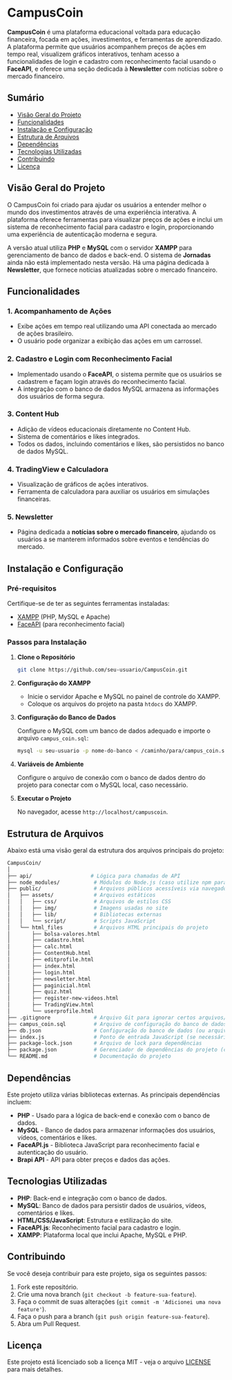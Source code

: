 
# CampusCoin

**CampusCoin** é uma plataforma educacional voltada para educação financeira, focada em ações, investimentos, e ferramentas de aprendizado. A plataforma permite que usuários acompanhem preços de ações em tempo real, visualizem gráficos interativos, tenham acesso a funcionalidades de login e cadastro com reconhecimento facial usando o **FaceAPI**, e oferece uma seção dedicada à **Newsletter** com notícias sobre o mercado financeiro.

## Sumário

- [Visão Geral do Projeto](#visão-geral-do-projeto)
- [Funcionalidades](#funcionalidades)
- [Instalação e Configuração](#instalação-e-configuração)
- [Estrutura de Arquivos](#estrutura-de-arquivos)
- [Dependências](#dependências)
- [Tecnologias Utilizadas](#tecnologias-utilizadas)
- [Contribuindo](#contribuindo)
- [Licença](#licença)

## Visão Geral do Projeto

O CampusCoin foi criado para ajudar os usuários a entender melhor o mundo dos investimentos através de uma experiência interativa. A plataforma oferece ferramentas para visualizar preços de ações e inclui um sistema de reconhecimento facial para cadastro e login, proporcionando uma experiência de autenticação moderna e segura.

A versão atual utiliza **PHP** e **MySQL** com o servidor **XAMPP** para gerenciamento de banco de dados e back-end. O sistema de **Jornadas** ainda não está implementado nesta versão. Há uma página dedicada à **Newsletter**, que fornece notícias atualizadas sobre o mercado financeiro.

## Funcionalidades

### 1. Acompanhamento de Ações
- Exibe ações em tempo real utilizando uma API conectada ao mercado de ações brasileiro.
- O usuário pode organizar a exibição das ações em um carrossel.

### 2. Cadastro e Login com Reconhecimento Facial
- Implementado usando o **FaceAPI**, o sistema permite que os usuários se cadastrem e façam login através do reconhecimento facial.
- A integração com o banco de dados MySQL armazena as informações dos usuários de forma segura.

### 3. Content Hub
- Adição de vídeos educacionais diretamente no Content Hub.
- Sistema de comentários e likes integrados.
- Todos os dados, incluindo comentários e likes, são persistidos no banco de dados MySQL.

### 4. TradingView e Calculadora
- Visualização de gráficos de ações interativos.
- Ferramenta de calculadora para auxiliar os usuários em simulações financeiras.

### 5. Newsletter
- Página dedicada a **notícias sobre o mercado financeiro**, ajudando os usuários a se manterem informados sobre eventos e tendências do mercado.

## Instalação e Configuração

### Pré-requisitos

Certifique-se de ter as seguintes ferramentas instaladas:

- [XAMPP](https://www.apachefriends.org/index.html) (PHP, MySQL e Apache)
- [FaceAPI](https://github.com/justadudewhohacks/face-api.js) (para reconhecimento facial)

### Passos para Instalação

1. **Clone o Repositório**

   ```bash
   git clone https://github.com/seu-usuario/CampusCoin.git
   ```

2. **Configuração do XAMPP**

   - Inicie o servidor Apache e MySQL no painel de controle do XAMPP.
   - Coloque os arquivos do projeto na pasta `htdocs` do XAMPP.

3. **Configuração do Banco de Dados**

   Configure o MySQL com um banco de dados adequado e importe o arquivo `campus_coin.sql`:

   ```bash
   mysql -u seu-usuario -p nome-do-banco < /caminho/para/campus_coin.sql
   ```

4. **Variáveis de Ambiente**

   Configure o arquivo de conexão com o banco de dados dentro do projeto para conectar com o MySQL local, caso necessário.

5. **Executar o Projeto**

   No navegador, acesse `http://localhost/campuscoin`.

## Estrutura de Arquivos

Abaixo está uma visão geral da estrutura dos arquivos principais do projeto:

```bash
CampusCoin/
│
├── api/                   # Lógica para chamadas de API
├── node_modules/           # Módulos do Node.js (caso utilize npm para dependências externas)
├── public/                 # Arquivos públicos acessíveis via navegador
│   ├── assets/             # Arquivos estáticos
│   │   ├── css/            # Arquivos de estilos CSS
│   │   ├── img/            # Imagens usadas no site
│   │   ├── lib/            # Bibliotecas externas
│   │   └── script/         # Scripts JavaScript
│   └── html_files          # Arquivos HTML principais do projeto
│       ├── bolsa-valores.html
│       ├── cadastro.html
│       ├── calc.html
│       ├── ContentHub.html
│       ├── editprofile.html
│       ├── index.html
│       ├── login.html
│       ├── newsletter.html
│       ├── paginicial.html
│       ├── quiz.html
│       ├── register-new-videos.html
│       ├── TradingView.html
│       └── userprofile.html
├── .gitignore              # Arquivo Git para ignorar certos arquivos/pastas
├── campus_coin.sql         # Arquivo de configuração do banco de dados
├── db.json                 # Configuração do banco de dados (ou arquivos de dados)
├── index.js                # Ponto de entrada JavaScript (se necessário)
├── package-lock.json       # Arquivo de lock para dependências
├── package.json            # Gerenciador de dependências do projeto (caso npm seja usado)
└── README.md               # Documentação do projeto
```

## Dependências

Este projeto utiliza várias bibliotecas externas. As principais dependências incluem:

- **PHP** - Usado para a lógica de back-end e conexão com o banco de dados.
- **MySQL** - Banco de dados para armazenar informações dos usuários, vídeos, comentários e likes.
- **FaceAPI.js** - Biblioteca JavaScript para reconhecimento facial e autenticação do usuário.
- **Brapi API** - API para obter preços e dados das ações.

## Tecnologias Utilizadas

- **PHP**: Back-end e integração com o banco de dados.
- **MySQL**: Banco de dados para persistir dados de usuários, vídeos, comentários e likes.
- **HTML/CSS/JavaScript**: Estrutura e estilização do site.
- **FaceAPI.js**: Reconhecimento facial para cadastro e login.
- **XAMPP**: Plataforma local que inclui Apache, MySQL e PHP.

## Contribuindo

Se você deseja contribuir para este projeto, siga os seguintes passos:

1. Fork este repositório.
2. Crie uma nova branch (`git checkout -b feature-sua-feature`).
3. Faça o commit de suas alterações (`git commit -m 'Adicionei uma nova feature'`).
4. Faça o push para a branch (`git push origin feature-sua-feature`).
5. Abra um Pull Request.

## Licença

Este projeto está licenciado sob a licença MIT - veja o arquivo [LICENSE](LICENSE) para mais detalhes.
